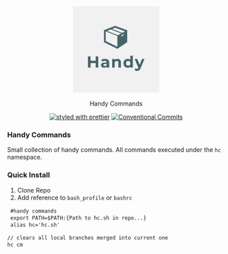 <p align="center">
  <a href="https://github.com/summit-series/event-app"><img src="./img/logo.png" width="200" alt="Logo"></a>
</p>

<p align="center">
   Handy Commands
</p>

<p align="center">
  <a href="#badge"><img src="https://img.shields.io/badge/styled_with-prettier-ff69b4.svg" alt="styled with prettier"></a>
  <a href="#badge"><img src="https://img.shields.io/badge/Conventional%20Commits-1.0.0-yellow.svg" alt="Conventional Commits"></a>
</p>

### Handy Commands

Small collection of handy commands. All commands executed under the `hc` namespace.

### Quick Install

1. Clone Repo
2. Add reference to `bash_profile` or `bashrc`

```
 #handy commands
 export PATH=$PATH:{Path to hc.sh in repo...}
 alias hc='hc.sh'
```

```
// clears all local branches merged into current one
hc cm
```
